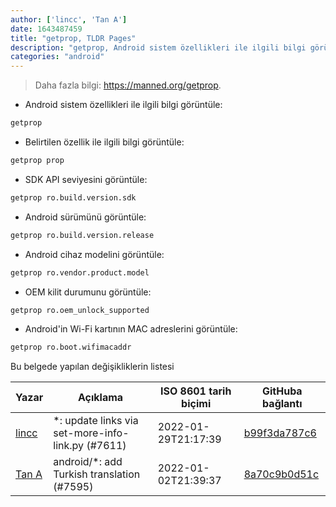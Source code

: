 ```yaml
---
author: ['lincc', 'Tan A']
date: 1643487459
title: "getprop, TLDR Pages"
description: "getprop, Android sistem özellikleri ile ilgili bilgi görüntüle."
categories: "android"
---
```

> Daha fazla bilgi: <https://manned.org/getprop>.

- Android sistem özellikleri ile ilgili bilgi görüntüle:

```bash
getprop
```

- Belirtilen özellik ile ilgili bilgi görüntüle:

```bash
getprop prop
```

- SDK API seviyesini görüntüle:

```bash
getprop ro.build.version.sdk
```

- Android sürümünü görüntüle:

```bash
getprop ro.build.version.release
```

- Android cihaz modelini görüntüle:

```bash
getprop ro.vendor.product.model
```

- OEM kilit durumunu görüntüle:

```bash
getprop ro.oem_unlock_supported
```

- Android'in Wi-Fi kartının MAC adreslerini görüntüle:

```bash
getprop ro.boot.wifimacaddr
```
Bu belgede yapılan değişikliklerin listesi


Yazar | Açıklama | ISO 8601 tarih biçimi | GitHuba bağlantı
------|-----|-----|-----
[lincc](mailto:46962923+blueskyson@users.noreply.github.com) | *: update links via set-more-info-link.py (#7611) | 2022-01-29T21:17:39 | [b99f3da787c6](https://github.com/tldr-pages/tldr/commit/b99f3da787c6f43a545b9cb5ebd8265b1367fbc4)
[Tan A](mailto:40173707+yutyo@users.noreply.github.com) | android/*: add Turkish translation (#7595) | 2022-01-02T21:39:37 | [8a70c9b0d51c](https://github.com/tldr-pages/tldr/commit/8a70c9b0d51c8b192391848645e95d20e88cb4eb)


